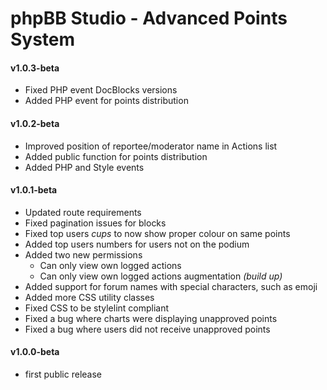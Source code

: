 # phpBB Studio - Advanced Points System

#### v1.0.3-beta
- Fixed PHP event DocBlocks versions
- Added PHP event for points distribution

#### v1.0.2-beta
- Improved position of reportee/moderator name in Actions list
- Added public function for points distribution
- Added PHP and Style events

#### v1.0.1-beta
- Updated route requirements
- Fixed pagination issues for blocks
- Fixed top users _cups_ to now show proper colour on same points
- Added top users numbers for users not on the podium
- Added two new permissions
  - Can only view own logged actions
  - Can only view own logged actions augmentation _(build up)_
- Added support for forum names with special characters, such as emoji
- Added more CSS utility classes
- Fixed CSS to be stylelint compliant
- Fixed a bug where charts were displaying unapproved points
- Fixed a bug where users did not receive unapproved points

#### v1.0.0-beta
- first public release
